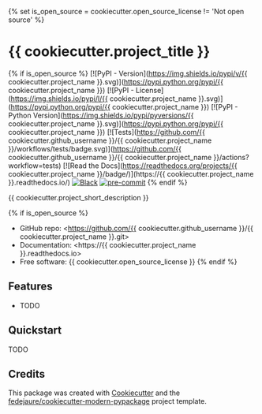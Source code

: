 {% set is_open_source = cookiecutter.open_source_license != 'Not open source' %}
# {{ cookiecutter.project_title }}

{% if is_open_source %}
[![PyPI - Version](https://img.shields.io/pypi/v/{{ cookiecutter.project_name }}.svg)](https://pypi.python.org/pypi/{{ cookiecutter.project_name }})
[![PyPI - License](https://img.shields.io/pypi/l/{{ cookiecutter.project_name }}.svg)](https://pypi.python.org/pypi/{{ cookiecutter.project_name }})
[![PyPI - Python Version](https://img.shields.io/pypi/pyversions/{{ cookiecutter.project_name }}.svg)](https://pypi.python.org/pypi/{{ cookiecutter.project_name }})
[![Tests](https://github.com/{{ cookiecutter.github_username }}/{{ cookiecutter.project_name }}/workflows/tests/badge.svg)](https://github.com/{{ cookiecutter.github_username }}/{{ cookiecutter.project_name }}/actions?workflow=tests)
[![Read the Docs](https://readthedocs.org/projects/{{ cookiecutter.project_name }}/badge/)](https://{{ cookiecutter.project_name }}.readthedocs.io/)
[![Black](https://img.shields.io/badge/code%20style-black-000000.svg)](https://github.com/psf/black)
[![pre-commit](https://img.shields.io/badge/pre--commit-enabled-brightgreen?logo=pre-commit&logoColor=white)](https://github.com/pre-commit/pre-commit)
{% endif %}

{{ cookiecutter.project_short_description }}

{% if is_open_source %}
* GitHub repo: <https://github.com/{{ cookiecutter.github_username }}/{{ cookiecutter.project_name }}.git>
* Documentation: <https://{{ cookiecutter.project_name }}.readthedocs.io>
* Free software: {{ cookiecutter.open_source_license }}
{% endif %}

## Features

* TODO

## Quickstart

TODO

## Credits

This package was created with [Cookiecutter][cookiecutter] and the [fedejaure/cookiecutter-modern-pypackage][cookiecutter-modern-pypackage] project template.

[cookiecutter]: https://github.com/cookiecutter/cookiecutter
[cookiecutter-modern-pypackage]: https://github.com/fedejaure/cookiecutter-modern-pypackage/tree/develops
